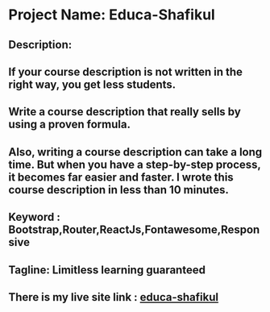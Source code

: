 
# Project Name: Educa-Shafikul

## Description: 
## If your course description is not written in the right way, you get less students.

## Write a course description that really sells by using a proven formula.

## Also, writing a course description can take a long time. But when you have a step-by-step process, it becomes far easier and faster. I wrote this course description in less than 10 minutes.

## Keyword : Bootstrap,Router,ReactJs,Fontawesome,Responsive

## Tagline: Limitless learning guaranteed

## There is my live site link : [educa-shafikul](https://educa-shafikul.netlify.app/)
